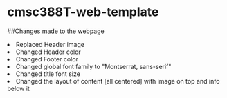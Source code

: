 # cmsc388T-web-template

##Changes made to the webpage
<li>Replaced Header image</li>
<li>Changed Header color</li>
<li>Changed Footer color</li>
<li>Changed global font family to  "Montserrat, sans-serif"</li>
<li>Changed title font size</li>
<li>Changed the layout of content [all centered] with image on top and info below it</li>